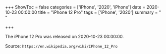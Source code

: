 +++
ShowToc = false
categories = ['iPhone', '2020', 'iPhone']
date = 2020-10-23 00:00:00
title = "iPhone 12 Pro"
tags = ['iPhone', '2020']
summary = " "

+++

The iPhone 12 Pro was released on 2020-10-23 00:00:00.

Source: `https://en.wikipedia.org/wiki/IPhone_12_Pro`


